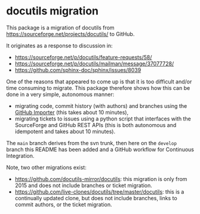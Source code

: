 # docutils migration

This package is a migration of docutils from <https://sourceforge.net/projects/docutils/> to GitHub.

It originates as a response to discussion in:

- https://sourceforge.net/p/docutils/feature-requests/58/
- https://sourceforge.net/p/docutils/mailman/message/37077728/
- https://github.com/sphinx-doc/sphinx/issues/8039

One of the reasons that appeared to come up is that it is too difficult and/or time consuming to migrate.
This package therefore shows how this can be done in a very simple, autonomous manner:

- migrating code, commit history (with authors) and branches using the [GitHub Importer](https://docs.github.com/en/github/importing-your-projects-to-github/about-github-importer) (this takes about 10 minutes),
- migrating tickets to issues using a python script that interfaces with the SourceForge and GitHub REST APIs (this is both autonomous and idempotent and takes about 10 minutes).

The `main` branch derives from the svn trunk, then here on the `develop` branch this README has been added and a GitHub workflow for Continuous Integration.

Note, two other migrations exist:

- https://github.com/docutils-mirror/docutils: this migration is only from 2015 and does not include branches or ticket migration.
- https://github.com/live-clones/docutils/tree/master/docutils: this is a continually updated clone, but does not include branches, links to commit authors, or the ticket migration.
